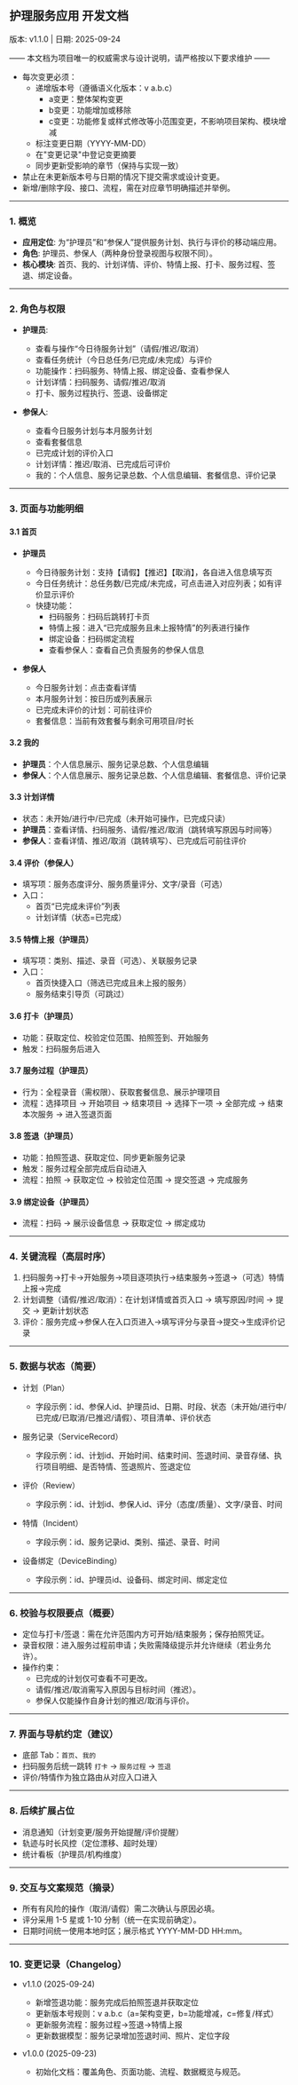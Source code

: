 ## 护理服务应用 开发文档

版本: v1.1.0  |  日期: 2025-09-24

—— 本文档为项目唯一的权威需求与设计说明，请严格按以下要求维护 ——

- 每次变更必须：
  - 递增版本号（遵循语义化版本：v a.b.c）
    - a变更：整体架构变更
    - b变更：功能增加或移除
    - c变更：功能修复或样式修改等小范围变更，不影响项目架构、模块增减
  - 标注变更日期（YYYY-MM-DD）
  - 在"变更记录"中登记变更摘要
  - 同步更新受影响的章节（保持与实现一致）
- 禁止在未更新版本号与日期的情况下提交需求或设计变更。
- 新增/删除字段、接口、流程，需在对应章节明确描述并举例。

---

### 1. 概览

- **应用定位**: 为“护理员”和“参保人”提供服务计划、执行与评价的移动端应用。
- **角色**: 护理员、参保人（两种身份登录视图与权限不同）。
- **核心模块**: 首页、我的、计划详情、评价、特情上报、打卡、服务过程、签退、绑定设备。

---

### 2. 角色与权限

- **护理员**:
  - 查看与操作“今日待服务计划”（请假/推迟/取消）
  - 查看任务统计（今日总任务/已完成/未完成）与评价
  - 功能操作：扫码服务、特情上报、绑定设备、查看参保人
  - 计划详情：扫码服务、请假/推迟/取消
  - 打卡、服务过程执行、签退、设备绑定

- **参保人**:
  - 查看今日服务计划与本月服务计划
  - 查看套餐信息
  - 已完成计划的评价入口
  - 计划详情：推迟/取消、已完成后可评价
  - 我的：个人信息、服务记录总数、个人信息编辑、套餐信息、评价记录

---

### 3. 页面与功能明细

#### 3.1 首页
- **护理员**
  - 今日待服务计划：支持【请假】【推迟】【取消】，各自进入信息填写页
  - 今日任务统计：总任务数/已完成/未完成，可点击进入对应列表；如有评价显示评价
  - 快捷功能：
    - 扫码服务：扫码后跳转打卡页
    - 特情上报：进入“已完成服务且未上报特情”的列表进行操作
    - 绑定设备：扫码绑定流程
    - 查看参保人：查看自己负责服务的参保人信息

- **参保人**
  - 今日服务计划：点击查看详情
  - 本月服务计划：按日历或列表展示
  - 已完成未评价的计划：可前往评价
  - 套餐信息：当前有效套餐与剩余可用项目/时长

#### 3.2 我的
- **护理员**：个人信息展示、服务记录总数、个人信息编辑
- **参保人**：个人信息展示、服务记录总数、个人信息编辑、套餐信息、评价记录

#### 3.3 计划详情
- 状态：未开始/进行中/已完成（未开始可操作，已完成只读）
- **护理员**：查看详情、扫码服务、请假/推迟/取消（跳转填写原因与时间等）
- **参保人**：查看详情、推迟/取消（跳转填写）、已完成后可前往评价

#### 3.4 评价（参保人）
- 填写项：服务态度评分、服务质量评分、文字/录音（可选）
- 入口：
  - 首页“已完成未评价”列表
  - 计划详情（状态=已完成）

#### 3.5 特情上报（护理员）
- 填写项：类别、描述、录音（可选）、关联服务记录
- 入口：
  - 首页快捷入口（筛选已完成且未上报的服务）
  - 服务结束引导页（可跳过）

#### 3.6 打卡（护理员）
- 功能：获取定位、校验定位范围、拍照签到、开始服务
- 触发：扫码服务后进入

#### 3.7 服务过程（护理员）
- 行为：全程录音（需权限）、获取套餐信息、展示护理项目
- 流程：选择项目 → 开始项目 → 结束项目 → 选择下一项 → 全部完成 → 结束本次服务 → 进入签退页面

#### 3.8 签退（护理员）
- 功能：拍照签退、获取定位、同步更新服务记录
- 触发：服务过程全部完成后自动进入
- 流程：拍照 → 获取定位 → 校验定位范围 → 提交签退 → 完成服务

#### 3.9 绑定设备（护理员）
- 流程：扫码 → 展示设备信息 → 获取定位 → 绑定成功

---

### 4. 关键流程（高层时序）

1) 扫码服务→打卡→开始服务→项目逐项执行→结束服务→签退→（可选）特情上报→完成
2) 计划调整（请假/推迟/取消）：在计划详情或首页入口 → 填写原因/时间 → 提交 → 更新计划状态
3) 评价：服务完成→参保人在入口页进入→填写评分与录音→提交→生成评价记录

---

### 5. 数据与状态（简要）

- 计划（Plan）
  - 字段示例：id、参保人id、护理员id、日期、时段、状态（未开始/进行中/已完成/已取消/已推迟/请假）、项目清单、评价状态

- 服务记录（ServiceRecord）
  - 字段示例：id、计划id、开始时间、结束时间、签退时间、录音存储、执行项目明细、是否特情、签退照片、签退定位

- 评价（Review）
  - 字段示例：id、计划id、参保人id、评分（态度/质量）、文字/录音、时间

- 特情（Incident）
  - 字段示例：id、服务记录id、类别、描述、录音、时间

- 设备绑定（DeviceBinding）
  - 字段示例：id、护理员id、设备码、绑定时间、绑定定位

---

### 6. 校验与权限要点（概要）

- 定位与打卡/签退：需在允许范围内方可开始/结束服务；保存拍照凭证。
- 录音权限：进入服务过程前申请；失败需降级提示并允许继续（若业务允许）。
- 操作约束：
  - 已完成的计划仅可查看不可更改。
  - 请假/推迟/取消需写入原因与目标时间（推迟）。
  - 参保人仅能操作自身计划的推迟/取消与评价。

---

### 7. 界面与导航约定（建议）

- 底部 Tab：`首页`、`我的`
- 扫码服务后统一跳转 `打卡` → `服务过程` → `签退`
- 评价/特情作为独立路由从对应入口进入

---

### 8. 后续扩展占位

- 消息通知（计划变更/服务开始提醒/评价提醒）
- 轨迹与时长风控（定位漂移、超时处理）
- 统计看板（护理员/机构维度）

---

### 9. 交互与文案规范（摘录）

- 所有有风险的操作（取消/请假）需二次确认与原因必填。
- 评分采用 1-5 星或 1-10 分制（统一在实现前确定）。
- 日期时间统一使用本地时区；展示格式 YYYY-MM-DD HH:mm。

---

### 10. 变更记录（Changelog）

- v1.1.0 (2025-09-24)
  - 新增签退功能：服务完成后拍照签退并获取定位
  - 更新版本号规则：v a.b.c（a=架构变更，b=功能增减，c=修复/样式）
  - 更新服务流程：服务过程→签退→特情上报
  - 更新数据模型：服务记录增加签退时间、照片、定位字段

- v1.0.0 (2025-09-23)
  - 初始化文档：覆盖角色、页面功能、流程、数据概览与规范。


